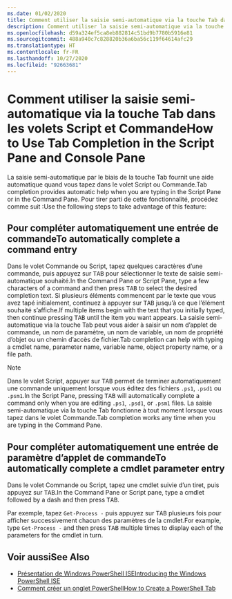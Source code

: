 ```yaml
---
ms.date: 01/02/2020
title: Comment utiliser la saisie semi-automatique via la touche Tab dans les volets Script et Commande
description: Comment utiliser la saisie semi-automatique via la touche Tab dans les volets Script et Commande
ms.openlocfilehash: d59a324ef5ca8eb882814c51bd9b7780b5916e81
ms.sourcegitcommit: 488a940c7c828820b36a6ba56c119f64614afc29
ms.translationtype: HT
ms.contentlocale: fr-FR
ms.lasthandoff: 10/27/2020
ms.locfileid: "92663681"
---
```

# <a name="how-to-use-tab-completion-in-the-script-pane-and-console-pane"></a><span data-ttu-id="1b73e-103">Comment utiliser la saisie semi-automatique via la touche Tab dans les volets Script et Commande</span><span class="sxs-lookup"><span data-stu-id="1b73e-103">How to Use Tab Completion in the Script Pane and Console Pane</span></span>

<span data-ttu-id="1b73e-104">La saisie semi-automatique par le biais de la touche Tab fournit une aide automatique quand vous tapez dans le volet Script ou Commande.</span><span class="sxs-lookup"><span data-stu-id="1b73e-104">Tab completion provides automatic help when you are typing in the Script Pane or in the Command Pane.</span></span> <span data-ttu-id="1b73e-105">Pour tirer parti de cette fonctionnalité, procédez comme suit :</span><span class="sxs-lookup"><span data-stu-id="1b73e-105">Use the following steps to take advantage of this feature:</span></span>

## <a name="to-automatically-complete-a-command-entry"></a><span data-ttu-id="1b73e-106">Pour compléter automatiquement une entrée de commande</span><span class="sxs-lookup"><span data-stu-id="1b73e-106">To automatically complete a command entry</span></span>

<span data-ttu-id="1b73e-107">Dans le volet Commande ou Script, tapez quelques caractères d’une commande, puis appuyez sur <kbd>TAB</kbd> pour sélectionner le texte de saisie semi-automatique souhaité.</span><span class="sxs-lookup"><span data-stu-id="1b73e-107">In the Command Pane or Script Pane, type a few characters of a command and then press <kbd>TAB</kbd> to select the desired completion text.</span></span> <span data-ttu-id="1b73e-108">Si plusieurs éléments commencent par le texte que vous avez tapé initialement, continuez à appuyer sur <kbd>TAB</kbd> jusqu’à ce que l’élément souhaité s’affiche.</span><span class="sxs-lookup"><span data-stu-id="1b73e-108">If multiple items begin with the text that you initially typed, then continue pressing <kbd>TAB</kbd> until the item you want appears.</span></span> <span data-ttu-id="1b73e-109">La saisie semi-automatique via la touche Tab peut vous aider à saisir un nom d’applet de commande, un nom de paramètre, un nom de variable, un nom de propriété d’objet ou un chemin d’accès de fichier.</span><span class="sxs-lookup"><span data-stu-id="1b73e-109">Tab completion can help with typing a cmdlet name, parameter name, variable name, object property name, or a file path.</span></span>

> [!NOTE]
> <span data-ttu-id="1b73e-110">Dans le volet Script, appuyer sur <kbd>TAB</kbd> permet de terminer automatiquement une commande uniquement lorsque vous éditez des fichiers `.ps1`, `.psd1` ou `.psm1`.</span><span class="sxs-lookup"><span data-stu-id="1b73e-110">In the Script Pane, pressing <kbd>TAB</kbd> will automatically complete a command only when you are editing `.ps1`, `.psd1`, or `.psm1` files.</span></span> <span data-ttu-id="1b73e-111">La saisie semi-automatique via la touche Tab fonctionne à tout moment lorsque vous tapez dans le volet Commande.</span><span class="sxs-lookup"><span data-stu-id="1b73e-111">Tab completion works any time when you are typing in the Command Pane.</span></span>

## <a name="to-automatically-complete-a-cmdlet-parameter-entry"></a><span data-ttu-id="1b73e-112">Pour compléter automatiquement une entrée de paramètre d’applet de commande</span><span class="sxs-lookup"><span data-stu-id="1b73e-112">To automatically complete a cmdlet parameter entry</span></span>

<span data-ttu-id="1b73e-113">Dans le volet Commande ou Script, tapez une cmdlet suivie d’un tiret, puis appuyez sur <kbd>TAB</kbd>.</span><span class="sxs-lookup"><span data-stu-id="1b73e-113">In the Command Pane or Script pane, type a cmdlet followed by a dash and then press <kbd>TAB</kbd>.</span></span>

<span data-ttu-id="1b73e-114">Par exemple, tapez `Get-Process -` puis appuyez sur <kbd>TAB</kbd> plusieurs fois pour afficher successivement chacun des paramètres de la cmdlet.</span><span class="sxs-lookup"><span data-stu-id="1b73e-114">For example, type `Get-Process -` and then press <kbd>TAB</kbd> multiple times to display each of the parameters for the cmdlet in turn.</span></span>

## <a name="see-also"></a><span data-ttu-id="1b73e-115">Voir aussi</span><span class="sxs-lookup"><span data-stu-id="1b73e-115">See Also</span></span>

- [<span data-ttu-id="1b73e-116">Présentation de Windows PowerShell ISE</span><span class="sxs-lookup"><span data-stu-id="1b73e-116">Introducing the Windows PowerShell ISE</span></span>](Introducing-the-Windows-PowerShell-ISE.md)
- [<span data-ttu-id="1b73e-117">Comment créer un onglet PowerShell</span><span class="sxs-lookup"><span data-stu-id="1b73e-117">How to Create a PowerShell Tab</span></span>](How-to-Create-a-PowerShell-Tab-in-Windows-PowerShell-ISE.md)
